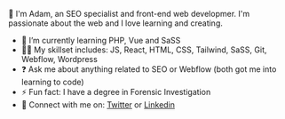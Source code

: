 👋 I'm Adam, an SEO specialist and front-end web developmer. I'm passionate about the web and I love learning and creating.
<br/>
  
- 🌱 I’m currently learning PHP, Vue and SaSS 
- 🧑‍💻 My skillset includes: JS, React, HTML, CSS, Tailwind, SaSS, Git, Webflow, Wordpress
- ❓ Ask me about anything related to SEO or Webflow (both got me into learning to code)  
- ⚡ Fun fact: I have a degree in Forensic Investigation  
- 🤙 Connect with me on: <a href="https://twitter.com/adamddurrant" target="_blank">Twitter</a> or <a href="https://linkedin.com/in/adam-durrant" target="_blank">Linkedin</a>
